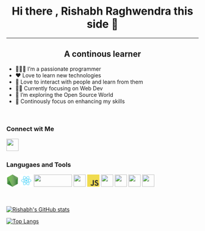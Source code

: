 # <center> Hi there , Rishabh Raghwendra this side 👋 </center>
***
## <center>A continous learner</center>
- 👨🏽‍💻 I’m a passionate programmer
- ❤️ Love to learn new technologies
-  👫 Love to interact with people and learn from them
- 👦🏻 Currently focusing on Web Dev 
- 👯 I’m exploring the Open Source World 
- 💪 Continously focus on enhancing my skills

</br>

### Connect wit Me
[<img height="32" width="32" src="https://image.flaticon.com/icons/png/512/174/174857.png" /> ](https://www.linkedin.com/rishabh-sde/)


### Langugaes and Tools 
<img height="32" width="32" style="display:inline" src="https://raw.githubusercontent.com/github/explore/80688e429a7d4ef2fca1e82350fe8e3517d3494d/topics/nodejs/nodejs.png"/>
<img height="32" width="32" style="display:inline" src="https://raw.githubusercontent.com/github/explore/80688e429a7d4ef2fca1e82350fe8e3517d3494d/topics/react/react.png"/>
<img height="32" width="100" style="display:inline" src="https://camo.githubusercontent.com/dcfb0f1595a40abfe3f9a26f81ed371d9822486311fe8282f75143cf2bdce4d0/68747470733a2f2f6d706e672e737562706e672e636f6d2f32303138303630342f786f782f6b697373706e672d7765622d646576656c6f706d656e742d657870726573732d6a732d6a6176617363726970742d736f6674776172652d6672612d6672616d652d776f726b2d35623135313533636535626238352e3631353834353337313532383130383334383934312e6a7067"/>
<img height="32" width="32" style="display:inline" src="https://camo.githubusercontent.com/df1439c289b9cb4558e079a9110731e666976c4f2b6ef387b8fee78ca95375dc/68747470733a2f2f696d672e69636f6e73382e636f6d2f636f6c6f722f3435322f66697265626173652e706e67"/>
<img height="32" width="32" style="display:inline" src="https://raw.githubusercontent.com/github/explore/80688e429a7d4ef2fca1e82350fe8e3517d3494d/topics/javascript/javascript.png"/>
<img height="32" width="32" style="display:inline" src="https://camo.githubusercontent.com/8189f2ee1a17bae39d5d80aac35701add11c79eacc3a84eaf4971d63998e87a0/68747470733a2f2f63646e332e69636f6e66696e6465722e636f6d2f646174612f69636f6e732f6c6f676f732d616e642d6272616e64732d61646f62652f3531322f3236375f507974686f6e2d3531322e706e67"/>
<img height="32" width="32" style="display:inline" src="https://user-images.githubusercontent.com/42747200/46140125-da084900-c26d-11e8-8ea7-c45ae6306309.png"/>
<img height="32" width="32" style="display:inline" src="https://camo.githubusercontent.com/13a4ffd69c3eee667515dbcc013b03158b43353978ae5c90c04b4ba87a839dcd/68747470733a2f2f63646e2e69636f6e2d69636f6e732e636f6d2f69636f6e73322f323130372f504e472f3531322f66696c655f747970655f7673636f64655f69636f6e5f3133303038342e706e67"/> 
<img height="32" width="32" style="display:inline" src="https://camo.githubusercontent.com/072bc624faa500bc01d123a7dd4a254cc5aa3d3b6b6bcfff0aa544fd7811e95f/68747470733a2f2f6d636361727465722e67616c6c65727963646e2e76736173736574732e696f2f657874656e73696f6e732f6d636361727465722f73746172742d6769742d626173682f312e322e312f313439393530353536373537322f4d6963726f736f66742e56697375616c53747564696f2e53657276696365732e49636f6e732e44656661756c74"/>


<br/>
<br/>
<br/>

[![Rishabh's GitHub stats](https://github-readme-stats.vercel.app/api?username=Rishabhraghwendra18&show_icons=true&theme=radical)](https://github.com/Rishabhraghwendra18/github-readme-stats)

[![Top Langs](https://github-readme-stats.vercel.app/api/top-langs/?username=Rishabhraghwendra18&layout=compact&theme=radical)](https://github.com/Rishabhraghwendra18/github-readme-stats)
<!--
**Rishabhraghwendra18/Rishabhraghwendra18** is a ✨ _special_ ✨ repository because its `README.md` (this file) appears on your GitHub profile.

Here are some ideas to get you started:

- 🔭 I’m currently working on ...
- 🌱 I’m currently learning ...
- 👯 I’m looking to collaborate on ...
- 🤔 I’m looking for help with ...
- 💬 Ask me about ...
- 📫 How to reach me: ...
- 😄 Pronouns: ...
- ⚡ Fun fact: ...
-->
